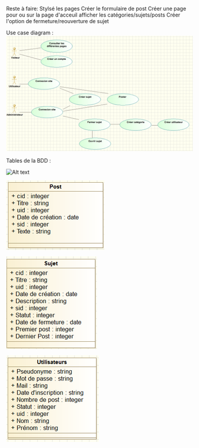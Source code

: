 Reste à faire:
	Stylsé les pages
	Créer le formulaire de post
	Créer une page pour ou sur la page d'acceuil afficher les catégories/sujets/posts
	Créer l'option de fermeture/reouverture de sujet

Use case diagram :
![Alt text](\Diagrammes/UseCaseScreenShot.png?raw=true "Use case diagram")

Tables de la BDD :

![Alt text](\Diagrammes/Tables_Catégorie.png?raw=true "Tables Catégorie")

![Alt text](\Diagrammes/Tables_Post.png?raw=true "Tables Post")

![Alt text](\Diagrammes/Tables_Sujet.png?raw=true "Tables Sujet")

![Alt text](\Diagrammes/Tables_Utilisateurs.png?raw=true "Tables Utilisateurs")